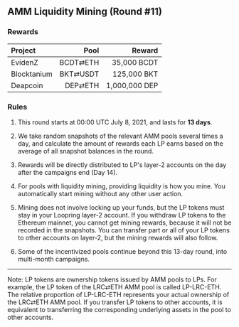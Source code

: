## AMM Liquidity Mining (Round #11)


### Rewards


| **Project** | **Pool** | **Reward** |
| :--- | ---: | ---: |
EvidenZ | BCDT⇄ETH | 35,000 BCDT |
Blocktanium | BKT⇄USDT | 125,000 BKT |
Deapcoin | DEP⇄ETH | 1,000,000 DEP |

### Rules

1) This round starts at 00:00 UTC July 8, 2021, and lasts for **13 days**.

2) We take random snapshots of the relevant AMM pools several times a day, and calculate the amount of rewards each LP earns based on the average of all snapshot balances in the round.

3) Rewards will be directly distributed to LP's layer-2 accounts on the day after the campaigns end (Day 14).

4) For pools with liquidity mining, providing liquidity is how you mine. You automatically start mining without any other user action.

5) Mining does not involve locking up your funds, but the LP tokens must stay in your Loopring layer-2 account. If you withdraw LP tokens to the Ethereum mainnet, you cannot get mining rewards, because it will not be recorded in the snapshots. You can transfer part or all of your LP tokens to other accounts on layer-2, but the mining rewards will also follow.

6) Some of the incentivized pools continue beyond this 13-day round, into multi-month campaigns.


---

Note: LP tokens are ownership tokens issued by AMM pools to LPs. For example, the LP token of the LRC⇄ETH AMM pool is called LP-LRC-ETH. The relative proportion of LP-LRC-ETH represents your actual ownership of the LRC⇄ETH AMM pool. If you transfer LP tokens to other accounts, it is equivalent to transferring the corresponding underlying assets in the pool to other accounts.
